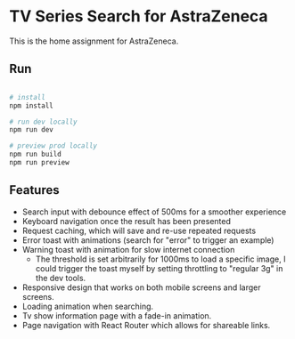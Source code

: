 # TV Series Search for AstraZeneca

This is the home assignment for AstraZeneca.

## Run

```bash

# install
npm install

# run dev locally
npm run dev

# preview prod locally
npm run build
npm run preview

```

## Features

- Search input with debounce effect of 500ms for a smoother experience
- Keyboard navigation once the result has been presented
- Request caching, which will save and re-use repeated requests
- Error toast with animations (search for "error" to trigger an example)
- Warning toast with animation for slow internet connection
  - The threshold is set arbitrarily for 1000ms to load a specific image, I could trigger the toast myself by setting throttling to "regular 3g" in the dev tools.
- Responsive design that works on both mobile screens and larger screens.
- Loading animation when searching.
- Tv show information page with a fade-in animation.
- Page navigation with React Router which allows for shareable links.
